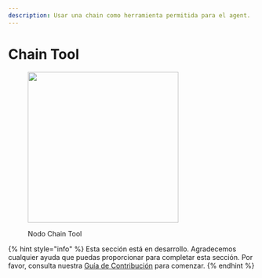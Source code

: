 ```yaml
---
description: Usar una chain como herramienta permitida para el agent.
---
```


# Chain Tool

<figure><img src="../../../.gitbook/assets/image--2---1---1---1---1---1---1---1---1---1---1-.png" alt="" width="307"><figcaption><p>Nodo Chain Tool</p></figcaption></figure>

{% hint style="info" %}
Esta sección está en desarrollo. Agradecemos cualquier ayuda que puedas proporcionar para completar esta sección. Por favor, consulta nuestra [Guía de Contribución](../../../contributing/) para comenzar.
{% endhint %}
